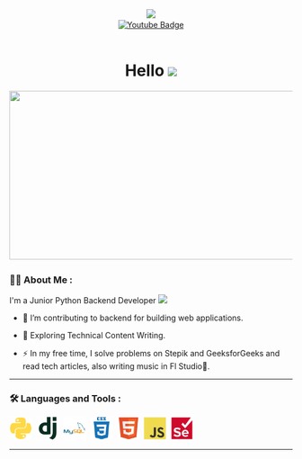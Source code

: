 <div id="header" align="center">
  <img src="https://media.tenor.com/moQP5A98waAAAAAC/shadow-glasses.gif"width="100"/>
</div>

<div id="badges" align="center">
  <a href="https://www.youtube.com/@yelit3213">
    <img src="https://img.shields.io/badge/YouTube-red?style=for-the-badge&logo=youtube&logoColor=white" alt="Youtube Badge"/>
  </a>
</div>

<div id="badges"align="center">
  <img src="https://komarev.com/ghpvc/?username=your-github-Y3lit&style=flat-square&color=blue" alt=""/>
</div>

<h1 align="center">
  Hello
  <img src="https://gifdb.com/images/high/pop-cat-pixel-art-d7pjsrttz2xtfq4v.webp" width="40px" />
</h1>

<div align="center">
  <img src="https://custom-doodle.com/wp-content/uploads/doodle/working-with-a-laptop-anime-aesthetic/working-with-a-laptop-anime-aesthetic-doodle.gif" width="600" height="300"/>
</div>

### :man_technologist: About Me :

I'm a Junior Python Backend Developer <img src="https://media.giphy.com/media/WUlplcMpOCEmTGBtBW/giphy.gif" width="30">


- :telescope: I’m contributing to backend for building web applications.

- :seedling: Exploring Technical Content Writing.

- :zap: In my free time, I solve problems on Stepik and GeeksforGeeks and read tech articles, also writing music in Fl Studio:mango:.

---

### :hammer_and_wrench: Languages and Tools :
<div>
  <img src="https://github.com/devicons/devicon/blob/master/icons/python/python-plain.svg" title="Python" alt="Python" width="40" height="40"/>&nbsp;
  <img src="https://github.com/devicons/devicon/blob/master/icons/django/django-plain.svg" title="Django" alt="Django" width="40" heght="40"/>&nbsp;
  <img src="https://github.com/devicons/devicon/blob/master/icons/mysql/mysql-original-wordmark.svg" title="MySQL"  alt="MySQL" width="40" height="40"/>&nbsp;
  <img src="https://github.com/devicons/devicon/blob/master/icons/css3/css3-plain-wordmark.svg"  title="CSS3" alt="CSS" width="40" height="40"/>&nbsp;
  <img src="https://github.com/devicons/devicon/blob/master/icons/html5/html5-original.svg" title="HTML5" alt="HTML" width="40" height="40"/>&nbsp;
  <img src="https://github.com/devicons/devicon/blob/master/icons/javascript/javascript-original.svg" title="JavaScript" alt="JavaScript" width="40" height="40"/>&nbsp;
  <img src="https://github.com/devicons/devicon/blob/master/icons/selenium/selenium-original.svg" title="Selenium" alt="Selenium" width="40" height="40"/>&nbsp;
</div>

---


<!-- BLOG-POST-LIST:START -->

<!-- BLOG-POST-LIST:END -->


